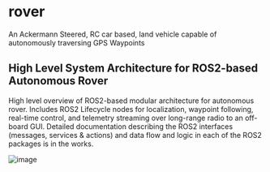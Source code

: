 # rover
An Ackermann Steered, RC car based, land vehicle capable of autonomously traversing GPS Waypoints

 ## High Level System Architecture for ROS2-based Autonomous Rover
 High level overview of ROS2-based modular architecture for autonomous rover. Includes ROS2 Lifecycle nodes for localization, waypoint following, real-time control, and telemetry streaming over long-range radio to an off-board GUI. Detailed documentation describing the ROS2 interfaces (messages, services & actions) and data flow and logic in each of the ROS2 packages is in the works.

![image](https://github.com/user-attachments/assets/86d441dc-08d0-451a-988b-73b4f20a3d36)


